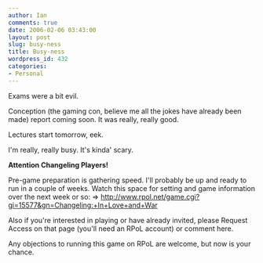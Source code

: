 ```yaml
---
author: Ian
comments: true
date: 2006-02-06 03:43:00
layout: post
slug: busy-ness
title: Busy-ness
wordpress_id: 432
categories:
- Personal
---
```


Exams were a bit evil.  

Conception (the gaming con, believe me all the jokes have already been made) report coming soon.  It was really, really good.  

Lectures start tomorrow, eek.  

I'm really, really busy.  It's kinda' scary.  

<b>Attention Changeling Players!</b>  

Pre-game preparation is gathering speed.  I'll probably be up and ready to run in a couple of weeks.  Watch this space for setting and game information over the next week or so: => <a href="http://www.rpol.net/game.cgi?gi=15577&gn=Changeling:+In+Love+and+War">http://www.rpol.net/game.cgi?gi=15577&gn=Changeling:+In+Love+and+War</a>  

Also if you're interested in playing or have already invited, please Request Access on that page (you'll need an RPoL account) or comment here.  

Any objections to running this game on RPoL are welcome, but now is your chance.

